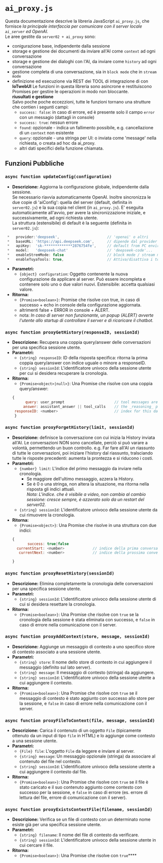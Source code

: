 # `ai_proxy.js`

Questa documentazione descrive la libreria JavaScript `ai_proxy.js`, che fornisce _la principale interfaccia per comunicare con il server locale `ai_server` ed OpenAI._ <br>
Le aree gestite da `server02 + ai_proxy` sono: 
- conigurazione base, indipendente dalla sessione
- storage e gestione dei documenti da inviare all'AI come `context` ad ogni conversazione
- storage e gestione dei dialoghi con l'AI, da inviare come `history`  ad ogni conversazione
- gestione completa di una conversazione, sia in `block mode` che in `stream mode`
- definizione ed esecuzione via REST dei TOOL di integrazione di con **IoTwebUI**
Le funzioni in questa libreria sono asincrone e restituiscono Promises per gestire le operazioni in modo non bloccante.<br>
**riusultati e gestione**<br>
Salvo poche poche eccezzioni, tutte le funzioni tornano una strutture che contien i segunti campi:
   - `success: false`: in caso di errore, ed è presente solo il campo `error` con un messagio (dattagli in console)
   - `success: true`: nessun errore 
   - `found`:  opzionale - indica un fallimento possibile, e.g. cancellazione di un `context` non esistente
   - `query`:  opzionale - una stringa per UI: o inviata come 'message' nella richiesta, o creata ad hoc da ai_proxy.
   -  altri dati specifici della funzione chiamata.

## Funzioni Pubbliche

### `async function updateConfig(configuration)`

- **Descrizione:** Aggiorna la configurazione globale, indipendente dalla sessione. <br>Se necessario riavvia automaticamente OpenAI.
 Inoltre sincronizza le due copie di 'aiConfig': quella del server (default, definita in `server02.js`) e la sua copia nel client (in `ai_proxy.js`). E' eseguita automaticamente all'avvio, per avere la sincronizzazione iniziale, e successivamente, ad ogni richiesta utente.<br>
 La struttura (estensibile) di default è la seguente (definita in `server02.js`):
```javascript
 *   provider:'deepseek',                      // 'openai' o altri
 *   baseURL: 'https://api.deepseek.com',      // dipende dal provider
 *   apiKey:  'sk-*************2876754fe',     // default from PC environment, OPENAI_API_KEY 
 *   model:   'deepseek-chat'                  // 'deepseek-code'...
 *   emableStremMode: false                    // block mode / stream mode
 *   enableTuyaTools: true,                    // Attiva/disattiva i tool Tuya (richiesto da alcuni model)
```
- **Parametri:**
  - `{object} configuration`: Oggetto contenente la nuova configurazione da applicare al server. Può essere incompleta e contenere solo uno o due valori nuovi. Estensibile: accetta qualsiasi valore.
- **Ritorna:**
  - `{Promise<boolean>}`: Promise che risolve con true, in caso di successo + echo in console della configurazione aggiornata.
  -  altrimenti false + ERROR in console + ALERT.
  -   nota: _In caso di server non funzionante, un popup (ALERT) avverte l'utente allo startup di controllare il server e di ricaricare il chatbot._ 

### `async function proxyGetHistory(responseID, sessionId)`

- **Descrizione:** Recupera una coppia query/answer delle conversazioni per una specifica sessione utente.
- **Parametri:**
  - `{string} responseID`: ID della risposta specifica: ritorna la prima coppia  query/answer con indice uguale o minore a responseID.
  - `{string} sessionId`: L'identificatore univoco della sessione utente per cui si desidera recuperare la cronologia.
- **Ritorna:**
  - `{Promise<object>|null>}`: Una Promise che risolve con una coppia query/answer:
  ```javascript
  {
        query: user_prompt                       // tool messages are skipped
       answer: assistant_answer || tool_calls    // the _reasoning_ part is NOT stored in history
   responseID: <number>                          // index for this data: può essere < di responseID in input.
   }
  ```
  
### `async function proxyForgetHistory(limit, sessionId)`

- **Descrizione:** definisce la conversazione con cui inizia la History inviata all'AI. Le conversazioni NON sono cancellate, perciò si può varare a volontà, permettendo un buon controllo. e.g. Far fare all'AI un riassunto di tutte le conversazioni, poi iniziare l'history dal riassunto, tralsciando tutte le risposte precedenti: aumenta la prontezza e si riducono i costi.
- **Parametri:**
  - `{number} limit`: L'indice del primo messaggio da inviare nella cronologia. 
    * Se maggiore dell'ultimo messaggio, azzera la History. 
    * Se è 0 o una stringa, non altera la situazione, ma ritorna nella risposta gli indici attuali.<br>
    _Nota: L'indice. che è visibile a video, non cambia al cambio sessione: cresce sempre, è azzerato solo da un restart del server02._
  - `{string} sessionId`: L'identificatore univoco della sessione utente da cui rimuovere la cronologia.
- **Ritorna:**
  - `{Promise<object>}`: Una Promise che risolve in una struttura con due indici:
   ```javascript
  {
          success: true|false         
     currentStart: <number>             // indice della prima conversazione nella History        
      currentNext: <number>             // indice della prossima conversazione

   }
  ```

### `async function proxyResetHistory(sessionId)`

- **Descrizione:** Elimina completamente la cronologia delle conversazioni per una specifica sessione utente.
- **Parametri:**
  - `{string} sessionId`: L'identificatore univoco della sessione utente di cui si desidera resettare la cronologia.
- **Ritorna:**
  - `{Promise<boolean>}`: Una Promise che risolve con `true` se la cronologia della sessione è stata eliminata con successo, e `false` in caso di errore nella comunicazione con il server.

### `async function proxyAddContext(store, message, sessionId)`

- **Descrizione:** Aggiunge un messaggio di contesto a uno specifico store di contesto associato a una sessione utente.
- **Parametri:**
  - `{string} store`: Il nome dello store di contesto in cui aggiungere il messaggio (definito sul lato server).
  - `{string} message`: Il messaggio di contesto (stringa) da aggiungere.
  - `{string} sessionId`: L'identificatore univoco della sessione utente a cui aggiungere il contesto.
- **Ritorna:**
  - `{Promise<boolean>}`: Una Promise che risolve con `true` se il messaggio di contesto è stato aggiunto con successo allo store per la sessione, e `false` in caso di errore nella comunicazione con il server.

### `async function proxyFileToContext(file, message, sessionId)`

- **Descrizione:** Carica il contenuto di un oggetto `File` (tipicamente ottenuto da un input di tipo `file` in HTML) e lo aggiunge come contesto a una sessione utente.
- **Parametri:**
  - `{File} file`: L'oggetto `File` da leggere e inviare al server.
  - `{string} message`: Un messaggio opzionale (stringa) da associare al contenuto del file nel contesto.
  - `{string} sessionId`: L'identificatore univoco della sessione utente a cui aggiungere il contesto dal file.
- **Ritorna:**
  - `{Promise<boolean>}`: Una Promise che risolve con `true` se il file è stato caricato e il suo contenuto aggiunto come contesto con successo per la sessione, e `false` in caso di errore (es. errore di lettura del file, errore di comunicazione con il server).

### `async function proxyExistsContextFile(filename, sessionId)`

- **Descrizione:** Verifica se un file di contesto con un determinato nome esiste già per una specifica sessione utente.
- **Parametri:**
  - `{string} filename`: Il nome del file di contesto da verificare.
  - `{string} sessionId`: L'identificatore univoco della sessione utente in cui cercare il file.
- **Ritorna:**
  - `{Promise<boolean>}`: Una Promise che risolve con `true`****

